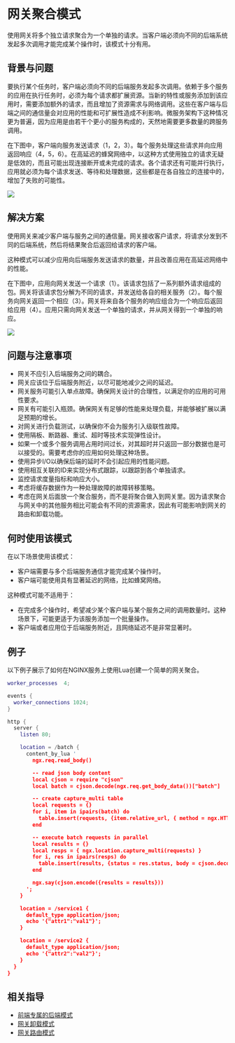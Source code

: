 # 网关聚合模式

使用网关将多个独立请求聚合为一个单独的请求。当客户端必须向不同的后端系统发起多次调用才能完成某个操作时，该模式十分有用。

## 背景与问题

要执行某个任务时，客户端必须向不同的后端服务发起多次调用。依赖于多个服务的应用在执行任务时，必须为每个请求都扩展资源。当新的特性或服务添加到该应用时，需要添加额外的请求，而且增加了资源需求与网络调用。这些在客户端与后端之间的通信量会对应用的性能和可扩展性造成不利影响。微服务架构下这种情况更为普遍，因为应用是由若干个更小的服务构成的，天然地需要更多数量的跨服务调用。

在下图中，客户端向服务发送请求（1，2，3）。每个服务处理这些请求并向应用返回响应（4，5，6）。在高延迟的蜂窝网络中，以这种方式使用独立的请求无疑是低效的，而且可能出现连接断开或未完成的请求。各个请求还有可能并行执行，应用就必须为每个请求发送、等待和处理数据，这些都是在各自独立的连接中的，增加了失败的可能性。

![](https://docs.microsoft.com/en-us/azure/architecture/patterns/_images/gateway-aggregation-problem.png)

## 解决方案

使用网关来减少客户端与服务之间的通信量。网关接收客户请求，将请求分发到不同的后端系统，然后将结果聚合后返回给请求的客户端。

这种模式可以减少应用向后端服务发送请求的数量，并且改善应用在高延迟网络中的性能。

在下图中，应用向网关发送一个请求（1）。该请求包括了一系列额外请求组成的包。网关将该请求包分解为不同的请求，并发送给各自的相关服务（2）。每个服务向网关返回一个相应（3）。网关将来自各个服务的响应组合为一个响应后返回给应用（4）。应用只需向网关发送一个单独的请求，并从网关得到一个单独的响应。

![](https://docs.microsoft.com/en-us/azure/architecture/patterns/_images/gateway-aggregation.png)

## 问题与注意事项

* 网关不应引入后端服务之间的耦合。
* 网关应该位于后端服务附近，以尽可能地减少之间的延迟。
* 网关服务可能引入单点故障。确保网关设计的合理性，以满足你的应用的可用性要求。
* 网关有可能引入瓶颈。确保网关有足够的性能来处理负载，并能够被扩展以满足预期的增长。
* 对网关进行负载测试，以确保你不会为服务引入级联性故障。
* 使用隔板、断路器、重试、超时等技术实现弹性设计。
* 如果一个或多个服务调用占用时间过长，对其超时并只返回一部分数据也是可以接受的。需要考虑你的应用如何处理这种场景。
* 使用异步I/O以确保后端的延时不会引起应用的性能问题。
* 使用相互关联的ID来实现分布式跟踪，以跟踪到各个单独请求。
* 监控请求度量指标和响应大小。
* 考虑将缓存数据作为一种处理故障的故障转移策略。
* 考虑在网关后面放一个聚合服务，而不是将聚合做入到网关里。因为请求聚合与网关中的其他服务相比可能会有不同的资源需求，因此有可能影响到网关的路由和卸载功能。

## 何时使用该模式

在以下场景使用该模式：

* 客户端需要与多个后端服务通信才能完成某个操作时。
* 客户端可能使用具有显著延迟的网络，比如蜂窝网络。

这种模式可能不适用于：

* 在完成多个操作时，希望减少某个客户端与某个服务之间的调用数量时。这种场景下，可能更适于为该服务添加一个批量操作。
* 客户端或者应用位于后端服务附近，且网络延迟不是非常显著时。


## 例子

以下例子展示了如何在NGINX服务上使用Lua创建一个简单的网关聚合。

```lua
worker_processes  4;

events {
  worker_connections 1024;
}

http {
  server {
    listen 80;

    location = /batch {
      content_by_lua '
        ngx.req.read_body()

        -- read json body content
        local cjson = require "cjson"
        local batch = cjson.decode(ngx.req.get_body_data())["batch"]

        -- create capture_multi table
        local requests = {}
        for i, item in ipairs(batch) do
          table.insert(requests, {item.relative_url, { method = ngx.HTTP_GET}})
        end

        -- execute batch requests in parallel
        local results = {}
        local resps = { ngx.location.capture_multi(requests) }
        for i, res in ipairs(resps) do
          table.insert(results, {status = res.status, body = cjson.decode(res.body), header = res.header})
        end

        ngx.say(cjson.encode({results = results}))
      ';
    }

    location = /service1 {
      default_type application/json;
      echo '{"attr1":"val1"}';
    }

    location = /service2 {
      default_type application/json;
      echo '{"attr2":"val2"}';
    }
  }
}
```

## 相关指导

* [前端专属的后端模式](patterns/backends-for-frontends.md)
* [网关卸载模式](patterns/gateway-offloading.md)
* [网关路由模式](patterns/gateway-routing.md)